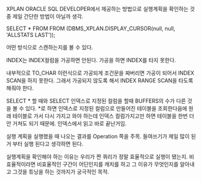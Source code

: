XPLAN 
ORACLE SQL DEVELOPER에서 제공하는 방법으로 실행계획을 확인하는 것 중 제일 간단한 방법이 아닐까 생각.


SELECT * FROM FROM (DBMS_XPLAN.DISPLAY_CURSOR(null, null, 'ALLSTATS LAST'));

어떤 방식으로 스캔하는지를 볼 수 있다.

INDEX는 INDEX컬럼을 가공하면 안된다. 가공을 하면 INDEX를 타지 못한다.

내부적으로 TO_CHAR 이런식으로 가공되게 조건문을 짜버리면 가공이 되어서 INDEX SCAN을 하지 못한다. 그래서 가공되지 않도록 해서 INDEX RANGE SCAN을 타도록 해줘야 한다.

SELECT * 할 때와 SELECT 인덱스로 지정된 컬럼을 할때 BUFFERS의 수가 다른 것을 볼 수 있다. *로 하면 인덱스로 지정된 컬럼으로 만들어진 테이블을 조회한다음에 원래 테이블로 가서 다시 가지고 와야 하는데 인덱스 컬럼가지고만 하면 테이블을 한번 더 안 거쳐도 되기 때문에.
인덱스에서 읽고 바로 끝난거임.


실행 계획을 실행했을 때 나오는 결과를 Operation 쪽을 주목. 들여쓰기가 제일 많이 된거 부터 실행 된다고 생각하면 된다. 

실행계획을 확인해야 하는 이유는 우리가 짠 쿼리가 정말 효율적으로 실행이 됐는지. 비효율적이라면 비효율적인 구간이 어딘인지를 캐치를 하고 그 이유가 무엇인지를 알아내고 그것을 튜닝을 하는 것까지가 궁극적인 목적.